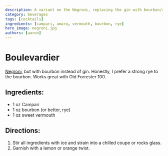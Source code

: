 ```yaml
---
description: A variant on the Negroni, replacing the gin with bourbon/rye.
category: beverages
tags: [cocktails]
ingredients: [campari, amaro, vermouth, bourbon, rye]
hero_image: negroni.jpg
authors: [aaron]
---
```


# Boulevardier

[Negroni](./Negroni.html), but with bourbon instead of gin. Honestly, I prefer a strong rye to the bourbon. Works great with Old Forrester 100.

## Ingredients: 

- 1 oz Campari
- 1 oz bourbon (or better, rye)
- 1 oz sweet vermouth

## Directions:

1. Stir all ingredients with ice and strain into a chilled coupe or rocks glass. 
2. Garnish with a lemon or orange twist. 
